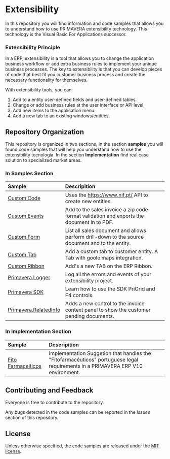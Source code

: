 # Extensibility

In this repository you will find information and code samples that allows you to understand how to use PRIMAVERA extensibility technology. This technology is the Visual Basic For Applications successor.

###  Extensibility Principle

In a ERP, extensibility is a tool that allows you to change the application business workflow or add extra business rules to implement your unique business processes.
The key to extensibility is that you can develop pieces of code that best fit you customer business process and create the necessary functionality for themselves.

With extensibility tools, you can:
1) Add to a entity user-defined fields and user-defined tables.
2) Change or add business rules at the user interface or API level.
3) Add new items to the application menu.
4) Add a new tab to an existing windows/entities.

## Repository Organization

This repository is organized in two sections, in the section **samples** you will found code samples that will help you understand how to use  the extensibility tecnologia. In the section **Implementation** find real case solution to specialized market  areas.

### In Samples Section

| Sample                                 | Descripition     |
| :------------------------------------- | :--------------- |
| [Custom Code](samples/Custom%20Code) | Uses the https://www.nif.pt/ API to create new entities. |
| [Custom Events](samples%2FCustom%2520Events%2FREADME.md) | Add to the sales invoice a zip code format validation and exports the document in to PDF. |
| [Custom Form](samples%2FCustom%2520Form%2FREADME.md) | List all sales document and allows perform drill-down to the source document and to the entity. |
| [Custom Tab](samples%2FCustom%2520Tabs%2FReadme.md) | Add a custom tab to customer entity. A Tab with goole maps integration. |
| [Custom Ribbon](samples%2FCustom%2520Ribbon%2FREADME.md) | Add's a new TAB on the ERP Ribbon. |
| [Primavera Logger ](samples%2FPrimavera%2520Logger%2FREADME.md)| Log all the errors and events of your extensibility project. |
| [Primavera SDK](samples%2FPrimavera%2520SDK%2FREADME.md) | Learn how to use the SDK PriGrid and F4 controls. |
| [Primavera.RelatedInfo](samples%2FPrimavera.RelatedInfo%2Freadme.md) | Adds a new control to the invoice context panel to show the customer pending documents.|

### In Implementation Section

| Sample                                 | Descripition     |
| :------------------------------------- | :--------------- |
| [Fito Farmaceiticos](Implementation%2FSIFitofarmaceuticos%2FReadme.md) | Implementation Suggetion that handles the "Fitofarmacêuticos" portuguese legal requirements in a PRIMAVERA ERP V10 environment. |

## Contributing and Feedback

Everyone is free to contribute to the repository.

Any bugs detected in the code samples can be reported in the *Issues* section of this repository.

## License

Unless otherwise specified, the code samples are released under the [MIT license](https://pt.wikipedia.org/wiki/Licen%C3%A7a_MIT).

